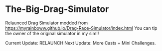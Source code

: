 # The-Big-Drag-Simulator
Relaunced Drag Simulator modded from https://myrainboww.github.io/Drag-Race-Simulator/index.html 
You can tip the owner of the original simulator in my sim!!

Current Update: RELAUNCH
Next Update: More Casts + Mini Challenges. 
